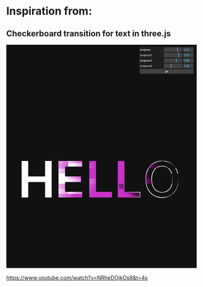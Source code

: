 # Inspiration from:

## Checkerboard transition for text in three.js

![Screenshot](screenshot.png)

https://www.youtube.com/watch?v=NRheDOjkOs8&t=4s
